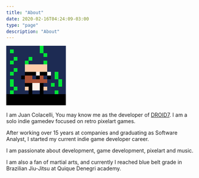 ```yaml
---
title: "About"
date: 2020-02-16T04:24:09-03:00
type: "page"
description: "About"
---
```


![Juan Colacelli](jc.png)

I am Juan Colacelli, You may know me as the developer of [DROID7](/droid7). I am a solo indie gamedev focused on retro pixelart games.

After working over 15 years at companies and graduating as Software Analyst, I started my current indie game developer career.

I am passionate about development, game development, pixelart and music.

I am also a fan of martial arts, and currently I reached blue belt grade in Brazilian Jiu-Jitsu at Quique Denegri academy.
